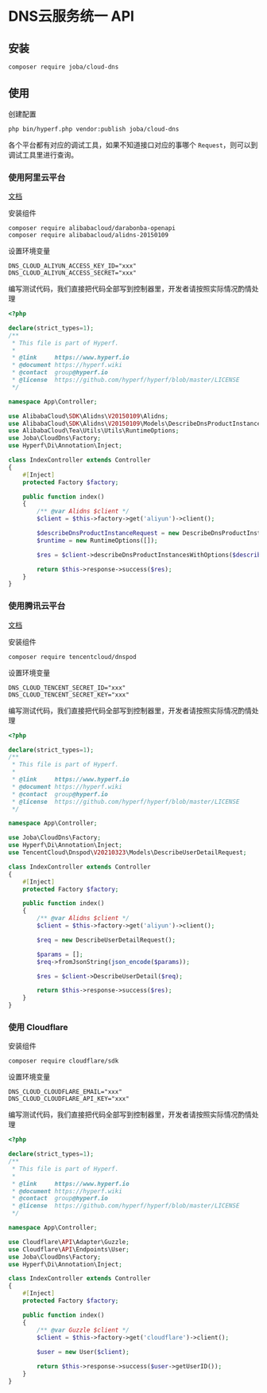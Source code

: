 # DNS云服务统一 API

## 安装

```shell
composer require joba/cloud-dns
```

## 使用

创建配置

```shell
php bin/hyperf.php vendor:publish joba/cloud-dns
```

各个平台都有对应的调试工具，如果不知道接口对应的事哪个 `Request`，则可以到调试工具里进行查询。

### 使用阿里云平台

[文档](https://www.alibabacloud.com/help/zh/alibaba-cloud-dns/latest/api-alidns-2015-01-09-dir)

安装组件

```shell
composer require alibabacloud/darabonba-openapi
composer require alibabacloud/alidns-20150109
```

设置环境变量

```dotenv
DNS_CLOUD_ALIYUN_ACCESS_KEY_ID="xxx"
DNS_CLOUD_ALIYUN_ACCESS_SECRET="xxx"
```

编写测试代码，我们直接把代码全部写到控制器里，开发者请按照实际情况酌情处理

```php
<?php

declare(strict_types=1);
/**
 * This file is part of Hyperf.
 *
 * @link     https://www.hyperf.io
 * @document https://hyperf.wiki
 * @contact  group@hyperf.io
 * @license  https://github.com/hyperf/hyperf/blob/master/LICENSE
 */

namespace App\Controller;

use AlibabaCloud\SDK\Alidns\V20150109\Alidns;
use AlibabaCloud\SDK\Alidns\V20150109\Models\DescribeDnsProductInstancesRequest;
use AlibabaCloud\Tea\Utils\Utils\RuntimeOptions;
use Joba\CloudDns\Factory;
use Hyperf\Di\Annotation\Inject;

class IndexController extends Controller
{
    #[Inject]
    protected Factory $factory;

    public function index()
    {
        /** @var Alidns $client */
        $client = $this->factory->get('aliyun')->client();

        $describeDnsProductInstanceRequest = new DescribeDnsProductInstancesRequest();
        $runtime = new RuntimeOptions([]);

        $res = $client->describeDnsProductInstancesWithOptions($describeDnsProductInstanceRequest, $runtime);

        return $this->response->success($res);
    }
}

```

### 使用腾讯云平台

[文档](https://cloud.tencent.com/document/api/1427/56194)

安装组件

```shell
composer require tencentcloud/dnspod
```

设置环境变量

```dotenv
DNS_CLOUD_TENCENT_SECRET_ID="xxx"
DNS_CLOUD_TENCENT_SECRET_KEY="xxx"
```

编写测试代码，我们直接把代码全部写到控制器里，开发者请按照实际情况酌情处理

```php
<?php

declare(strict_types=1);
/**
 * This file is part of Hyperf.
 *
 * @link     https://www.hyperf.io
 * @document https://hyperf.wiki
 * @contact  group@hyperf.io
 * @license  https://github.com/hyperf/hyperf/blob/master/LICENSE
 */

namespace App\Controller;

use Joba\CloudDns\Factory;
use Hyperf\Di\Annotation\Inject;
use TencentCloud\Dnspod\V20210323\Models\DescribeUserDetailRequest;

class IndexController extends Controller
{
    #[Inject]
    protected Factory $factory;

    public function index()
    {
        /** @var Alidns $client */
        $client = $this->factory->get('aliyun')->client();

        $req = new DescribeUserDetailRequest();

        $params = [];
        $req->fromJsonString(json_encode($params));

        $res = $client->DescribeUserDetail($req);

        return $this->response->success($res);
    }
}

```

### 使用 Cloudflare

安装组件

```shell
composer require cloudflare/sdk
```

设置环境变量

```dotenv
DNS_CLOUD_CLOUDFLARE_EMAIL="xxx"
DNS_CLOUD_CLOUDFLARE_API_KEY="xxx"
```

编写测试代码，我们直接把代码全部写到控制器里，开发者请按照实际情况酌情处理

```php
<?php

declare(strict_types=1);
/**
 * This file is part of Hyperf.
 *
 * @link     https://www.hyperf.io
 * @document https://hyperf.wiki
 * @contact  group@hyperf.io
 * @license  https://github.com/hyperf/hyperf/blob/master/LICENSE
 */

namespace App\Controller;

use Cloudflare\API\Adapter\Guzzle;
use Cloudflare\API\Endpoints\User;
use Joba\CloudDns\Factory;
use Hyperf\Di\Annotation\Inject;

class IndexController extends Controller
{
    #[Inject]
    protected Factory $factory;

    public function index()
    {
        /** @var Guzzle $client */
        $client = $this->factory->get('cloudflare')->client();
        
        $user = new User($client);

        return $this->response->success($user->getUserID());
    }
}

```
